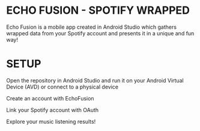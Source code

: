 # ECHO FUSION - SPOTIFY WRAPPED
Echo Fusion is a mobile app created in Android Studio which gathers wrapped data from your Spotify account and presents it in a unique and fun way! 

# SETUP 
Open the repository in Android Studio and run it on your Android Virtual Device (AVD) or connect to a physical device

Create an account with EchoFusion

Link your Spotify account with OAuth

Explore your music listening results!
